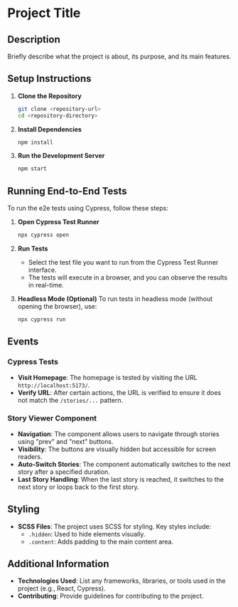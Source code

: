 # Project Title

## Description
Briefly describe what the project is about, its purpose, and its main features.

## Setup Instructions
1. **Clone the Repository**
   ```bash
   git clone <repository-url>
   cd <repository-directory>
   ```

2. **Install Dependencies**
   ```bash
   npm install
   ```

3. **Run the Development Server**
   ```bash
   npm start
   ```

## Running End-to-End Tests
To run the e2e tests using Cypress, follow these steps:

1. **Open Cypress Test Runner**
   ```bash
   npx cypress open
   ```

2. **Run Tests**
   - Select the test file you want to run from the Cypress Test Runner interface.
   - The tests will execute in a browser, and you can observe the results in real-time.

3. **Headless Mode (Optional)**
   To run tests in headless mode (without opening the browser), use:
   ```bash
   npx cypress run
   ```

## Events
### Cypress Tests
- **Visit Homepage**: The homepage is tested by visiting the URL `http://localhost:5173/`.
- **Verify URL**: After certain actions, the URL is verified to ensure it does not match the `/stories/...` pattern.

### Story Viewer Component
- **Navigation**: The component allows users to navigate through stories using "prev" and "next" buttons.
- **Visibility**: The buttons are visually hidden but accessible for screen readers.
- **Auto-Switch Stories**: The component automatically switches to the next story after a specified duration.
- **Last Story Handling**: When the last story is reached, it switches to the next story or loops back to the first story.

## Styling
- **SCSS Files**: The project uses SCSS for styling. Key styles include:
  - `.hidden`: Used to hide elements visually.
  - `.content`: Adds padding to the main content area.

## Additional Information
- **Technologies Used**: List any frameworks, libraries, or tools used in the project (e.g., React, Cypress).
- **Contributing**: Provide guidelines for contributing to the project.
